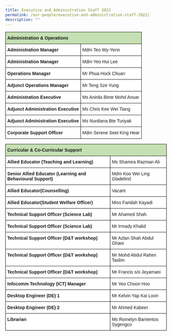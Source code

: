 ```yaml
---
title: Executive and Administration Staff 2022
permalink: /our-people/executive-and-administration-staff-2022/
description: ""
---
```

<style type="text/css">
.tg  {border-collapse:collapse;border-spacing:0;}
.tg td{border-color:black;border-style:solid;border-width:1px;font-family:Arial, sans-serif;font-size:14px;
  overflow:hidden;padding:10px 5px;word-break:normal;}
.tg th{border-color:black;border-style:solid;border-width:1px;font-family:Arial, sans-serif;font-size:14px;
  font-weight:normal;overflow:hidden;padding:10px 5px;word-break:normal;}
.tg .tg-s7g5{background-color:#C5E0B3;font-weight:bold;text-align:left;vertical-align:top}
.tg .tg-dgl5{background-color:#FFF;font-weight:bold;text-align:left;vertical-align:top}
.tg .tg-ktyi{background-color:#FFF;text-align:left;vertical-align:top}
</style>
<table class="tg">
<thead>
  <tr>
    <th class="tg-s7g5" colspan="2">Administration &amp; Operations</th>
  </tr>
</thead>
<tbody>
  <tr>
    <td class="tg-dgl5">Administration Manager</td>
    <td class="tg-ktyi">Mdm Teo Wy-Yenn</td>
  </tr>
  <tr>
    <td class="tg-dgl5">Administration Manager</td>
    <td class="tg-ktyi">Mdm Yeo Hui Lee</td>
  </tr>
  <tr>
    <td class="tg-dgl5">Operations Manager</td>
    <td class="tg-ktyi">Mr Phua Hock Chuan</td>
  </tr>
  <tr>
    <td class="tg-dgl5">Adjunct Operations Manager</td>
    <td class="tg-ktyi">Mr Teng Sze Yung</td>
  </tr>
  <tr>
    <td class="tg-dgl5">Administration Executive</td>
    <td class="tg-ktyi">Ms Anirda Binte Mohd Anuar</td>
  </tr>
  <tr>
    <td class="tg-dgl5">Adjunct Administration Executive</td>
    <td class="tg-ktyi">Ms Chris Kee Wei Tiang</td>
  </tr>
  <tr>
    <td class="tg-dgl5">Adjunct Administration Executive</td>
    <td class="tg-ktyi">Ms Nurdiana Bte Turiyak</td>
  </tr>
  <tr>
    <td class="tg-dgl5">Corporate Support Officer</td>
    <td class="tg-ktyi">Mdm Serene Seet King Hear</td>
  </tr>
</tbody>
</table>

<style type="text/css">
.tg  {border-collapse:collapse;border-spacing:0;}
.tg td{border-color:black;border-style:solid;border-width:1px;font-family:Arial, sans-serif;font-size:14px;
  overflow:hidden;padding:10px 5px;word-break:normal;}
.tg th{border-color:black;border-style:solid;border-width:1px;font-family:Arial, sans-serif;font-size:14px;
  font-weight:normal;overflow:hidden;padding:10px 5px;word-break:normal;}
.tg .tg-s7g5{background-color:#C5E0B3;font-weight:bold;text-align:left;vertical-align:top}
.tg .tg-dgl5{background-color:#FFF;font-weight:bold;text-align:left;vertical-align:top}
.tg .tg-ktyi{background-color:#FFF;text-align:left;vertical-align:top}
</style>
<table class="tg">
<thead>
  <tr>
    <th class="tg-s7g5" colspan="2">Curricular &amp; Co-Curricular Support</th>
  </tr>
</thead>
<tbody>
  <tr>
    <td class="tg-dgl5">Allied Educator (Teaching and Learning)</td>
    <td class="tg-ktyi">Ms Shamira Razman Ali</td>
  </tr>
  <tr>
    <td class="tg-dgl5">Senior Allied Educator (Learning and Behavioural Support)</td>
    <td class="tg-ktyi">Mdm Koo Wei Ling Gladelind</td>
  </tr>
  <tr>
    <td class="tg-dgl5">Allied Educator(Counselling)  </td>
    <td class="tg-ktyi">Vacant</td>
  </tr>
  <tr>
    <td class="tg-dgl5">Allied Educator(Student Welfare Officer)</td>
    <td class="tg-ktyi">Miss Faridah Kayadi</td>
  </tr>
  <tr>
    <td class="tg-dgl5">Technical Support Officer (Science Lab)</td>
    <td class="tg-ktyi">Mr Ahamed Shah</td>
  </tr>
  <tr>
    <td class="tg-dgl5">Technical Support Officer (Science Lab)</td>
    <td class="tg-ktyi">Mr Irmady Khalid</td>
  </tr>
  <tr>
    <td class="tg-dgl5">Technical Support Officer (D&amp;T workshop)</td>
    <td class="tg-ktyi">Mr Azlan Shah Abdul Ghani</td>
  </tr>
  <tr>
    <td class="tg-dgl5">Technical Support Officer (D&amp;T workshop)</td>
    <td class="tg-ktyi">Mr Mohd Abdul Rahim Taslim</td>
  </tr>
  <tr>
    <td class="tg-dgl5">Technical Support Officer (D&amp;T workshop)</td>
    <td class="tg-ktyi">Mr Francis s/o Jeyamani</td>
  </tr>
  <tr>
    <td class="tg-dgl5">Infocomm Technology (ICT) Manager</td>
    <td class="tg-ktyi">Mr Yeo Choon Hoo</td>
  </tr>
  <tr>
    <td class="tg-dgl5">Desktop Engineer (DE) 1</td>
    <td class="tg-ktyi">Mr Kelvin Yap Kai Loon</td>
  </tr>
  <tr>
    <td class="tg-dgl5">Desktop Engineer (DE) 2</td>
    <td class="tg-ktyi">Mr Ahmed Kabeer</td>
  </tr>
  <tr>
    <td class="tg-dgl5">Librarian</td>
    <td class="tg-ktyi">Ms Romelyn Barrientos Sygengco</td>
  </tr>
</tbody>
</table>